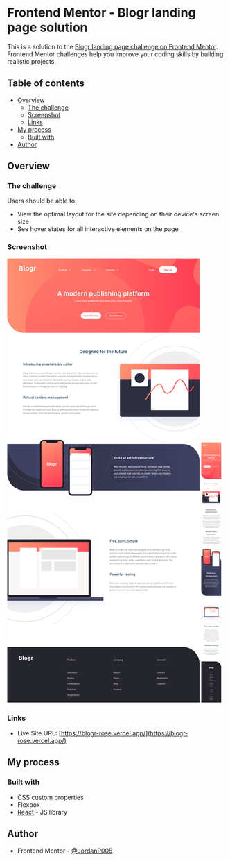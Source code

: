 # Frontend Mentor - Blogr landing page solution

This is a solution to the [Blogr landing page challenge on Frontend Mentor](https://www.frontendmentor.io/challenges/blogr-landing-page-EX2RLAApP). Frontend Mentor challenges help you improve your coding skills by building realistic projects.

## Table of contents

- [Overview](#overview)
  - [The challenge](#the-challenge)
  - [Screenshot](#screenshot)
  - [Links](#links)
- [My process](#my-process)
  - [Built with](#built-with)
- [Author](#author)

## Overview

### The challenge

Users should be able to:

- View the optimal layout for the site depending on their device's screen size
- See hover states for all interactive elements on the page

### Screenshot

![](./screenshots/desktop.png)
![](./screenshots/mobile.png)

### Links

- Live Site URL: [https://blogr-rose.vercel.app/](https://blogr-rose.vercel.app/)

## My process

### Built with

- CSS custom properties
- Flexbox
- [React](https://reactjs.org/) - JS library

## Author

- Frontend Mentor - [@JordanP005](https://www.frontendmentor.io/profile/JordanP005)
